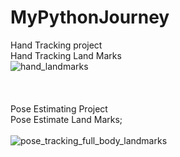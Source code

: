 # MyPythonJourney
Hand Tracking project 
<br/>
Hand Tracking Land Marks 
<br/>
![hand_landmarks](https://user-images.githubusercontent.com/85022016/161560591-df4909b0-3e19-4697-8e0e-c2e8bdd1b42f.png)
<br/><br/><br/><br/>
Pose Estimating Project
<br/>
Pose Estimate Land Marks;
<br/>
<br/>
![pose_tracking_full_body_landmarks](https://user-images.githubusercontent.com/85022016/161560953-550125c1-a4f6-405b-b5b6-509f5a26fce3.png)
